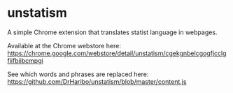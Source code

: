 # unstatism

A simple Chrome extension that translates statist language in webpages.

Available at the Chrome webstore here: https://chrome.google.com/webstore/detail/unstatism/cgekgnbelcgogfjcclgfiifbiibcmpgi

See which words and phrases are replaced here: https://github.com/DrHaribo/unstatism/blob/master/content.js
